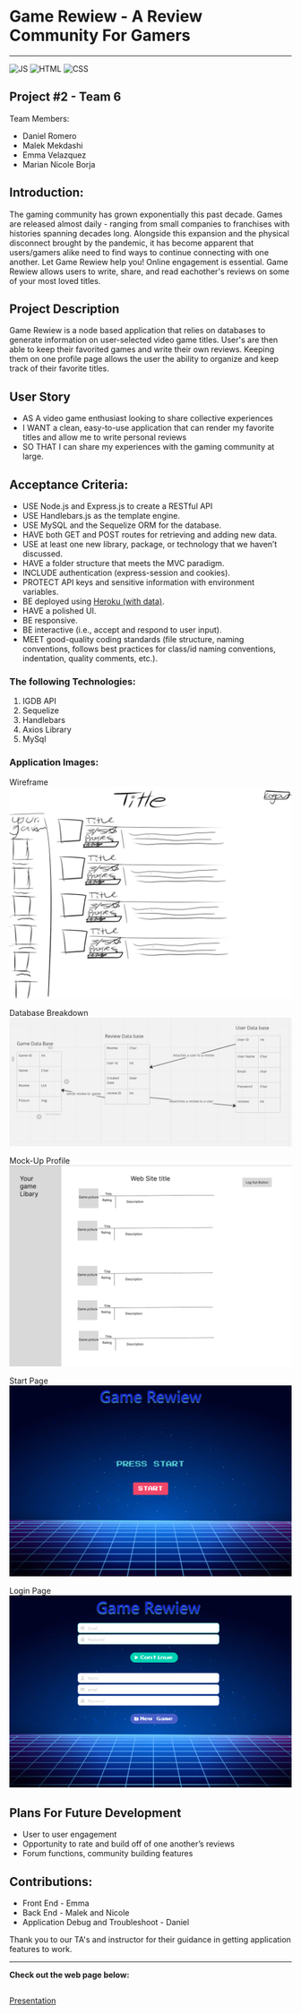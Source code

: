 # Game Rewiew - A Review Community For Gamers
---
![JS](https://img.shields.io/badge/JavaScript-72%25-yellow)
![HTML](https://img.shields.io/badge/HTML-25%25-orange)
![CSS](https://img.shields.io/badge/CSS-3%25-blue) 


## Project #2 - Team 6

Team Members:
- Daniel Romero
- Malek Mekdashi
- Emma Velazquez
- Marian Nicole Borja 

## Introduction: 
The gaming community has grown exponentially this past decade. Games are released almost daily - ranging from small companies to franchises with histories spanning decades long. Alongside this expansion and the physical disconnect brought by the pandemic, it has become apparent that users/gamers alike need to find ways to continue connecting with one another. Let Game Rewiew help you! Online engagement is essential. Game Rewiew allows users to write, share, and read eachother's reviews on some of your most loved titles. 

## Project Description

Game Rewiew is a node based application that relies on databases to generate information on user-selected video game titles. User's are then able to keep their favorited games and write their own reviews. Keeping them on one profile page allows the user the ability to organize and keep track of their favorite titles.

## User Story

- AS A video game enthusiast looking to share collective experiences
- I WANT a clean, easy-to-use application that can render my favorite titles and allow me to write personal reviews
- SO THAT I can share my experiences with the gaming community at large.  

## Acceptance Criteria: 

- USE Node.js and Express.js to create a RESTful API
- USE Handlebars.js as the template engine.
- USE MySQL and the Sequelize ORM for the database.
- HAVE both GET and POST routes for retrieving and adding new data.
- USE at least one new library, package, or technology that we haven’t discussed.
- HAVE a folder structure that meets the MVC paradigm.
- INCLUDE authentication (express-session and cookies).
- PROTECT API keys and sensitive information with environment variables.
- BE deployed using [Heroku (with data)](https://coding-boot-camp.github.io/full-stack/heroku/deploy-with-heroku-and-mysql).
- HAVE a polished UI.
- BE responsive.
- BE interactive (i.e., accept and respond to user input).
- MEET good-quality coding standards (file structure, naming conventions, follows best practices for class/id naming conventions, indentation, quality comments, etc.).

### The following Technologies:
1. IGDB API
2. Sequelize 
3. Handlebars
4. Axios Library
5. MySql

### Application Images:

Wireframe 
<img src= "https://github.com/dantheman4500/Project-6/blob/7dc6f9fb6771a0d70e066246965373a95c439de0/WireFrame.jpg">

Database Breakdown
<img src="https://github.com/dantheman4500/Project-6/blob/54150b9864fd9f10cebd4e32bec5f20e4cb44d86/Databases.png">

Mock-Up Profile
<img src= "https://github.com/dantheman4500/Project-6/blob/7dc6f9fb6771a0d70e066246965373a95c439de0/Profile%20Mockup.png">

Start Page
<img src= "https://github.com/dantheman4500/Project-6/blob/54150b9864fd9f10cebd4e32bec5f20e4cb44d86/Start%20Image.png">

Login Page
<img src= "https://github.com/dantheman4500/Project-6/blob/54150b9864fd9f10cebd4e32bec5f20e4cb44d86/LoginImage.png">

## Plans For Future Development
- User to user engagement
- Opportunity to rate and build off of one another’s reviews
- Forum functions, community building features


## Contributions:

- Front End - Emma
- Back End - Malek and Nicole
- Application Debug and Troubleshoot - Daniel


Thank you to our TA's and instructor for their guidance in getting application features to work. 

--- 
**Check out the web page below:**
##


[Presentation]()
